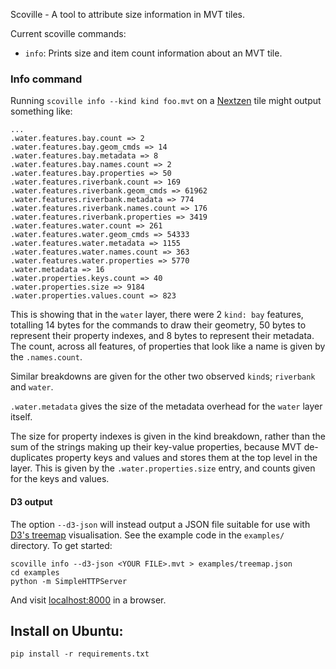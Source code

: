 Scoville - A tool to attribute size information in MVT tiles.

Current scoville commands:

* `info`: Prints size and item count information about an MVT tile.

### Info command ###

Running `scoville info --kind kind foo.mvt` on a [Nextzen](https://nextzen.org) tile might output something like:

```
...
.water.features.bay.count => 2
.water.features.bay.geom_cmds => 14
.water.features.bay.metadata => 8
.water.features.bay.names.count => 2
.water.features.bay.properties => 50
.water.features.riverbank.count => 169
.water.features.riverbank.geom_cmds => 61962
.water.features.riverbank.metadata => 774
.water.features.riverbank.names.count => 176
.water.features.riverbank.properties => 3419
.water.features.water.count => 261
.water.features.water.geom_cmds => 54333
.water.features.water.metadata => 1155
.water.features.water.names.count => 363
.water.features.water.properties => 5770
.water.metadata => 16
.water.properties.keys.count => 40
.water.properties.size => 9184
.water.properties.values.count => 823
```

This is showing that in the `water` layer, there were 2 `kind: bay` features, totalling 14 bytes for the commands to draw their geometry, 50 bytes to represent their property indexes, and 8 bytes to represent their metadata. The count, across all features, of properties that look like a name is given by the `.names.count`.

Similar breakdowns are given for the other two observed `kind`s; `riverbank` and `water`.

`.water.metadata` gives the size of the metadata overhead for the `water` layer itself.

The size for property indexes is given in the kind breakdown, rather than the sum of the strings making up their key-value properties, because MVT de-duplicates property keys and values and stores them at the top level in the layer. This is given by the `.water.properties.size` entry, and counts given for the keys and values.

#### D3 output ####

The option `--d3-json` will instead output a JSON file suitable for use with [D3's treemap](https://bl.ocks.org/mbostock/4063582) visualisation. See the example code in the `examples/` directory. To get started:

```
scoville info --d3-json <YOUR FILE>.mvt > examples/treemap.json
cd examples
python -m SimpleHTTPServer
```

And visit [localhost:8000](http://localhost:8000) in a browser.

## Install on Ubuntu:

```
pip install -r requirements.txt
```
